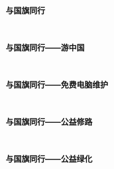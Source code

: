## 与国旗同行
#### 　　

## 与国旗同行——游中国
#### 　　

## 与国旗同行——免费电脑维护
#### 　　

## 与国旗同行——公益修路
#### 　　

## 与国旗同行——公益绿化
#### 　　
